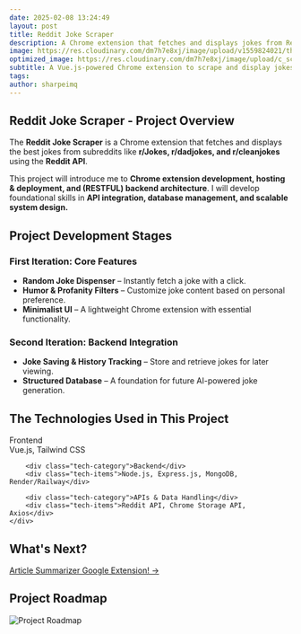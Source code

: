 ```yaml
---
date: 2025-02-08 13:24:49
layout: post
title: Reddit Joke Scraper
description: A Chrome extension that fetches and displays jokes from Reddit using Vue.js and the Reddit API. Preparatory project for AI Joke Generator.
image: https://res.cloudinary.com/dm7h7e8xj/image/upload/v1559824021/theme12_e0vxlr.jpg
optimized_image: https://res.cloudinary.com/dm7h7e8xj/image/upload/c_scale,w_380/v1559824021/theme12_e0vxlr.jpg
subtitle: A Vue.js-powered Chrome extension to scrape and display jokes from Reddit
tags:
author: sharpeimq
---
```


## Reddit Joke Scraper - Project Overview  
The **Reddit Joke Scraper** is a Chrome extension that fetches and displays the best jokes from subreddits like **r/Jokes, r/dadjokes, and r/cleanjokes** using the **Reddit API**.  

This project will introduce me to **Chrome extension development, hosting & deployment, and (RESTFUL) backend architecture**. I will develop foundational skills in **API integration, database management, and scalable system design.**

## Project Development Stages  
### **First Iteration: Core Features**  
<ul>
  <li><strong>Random Joke Dispenser</strong> – Instantly fetch a joke with a click.</li>
  <li><strong>Humor & Profanity Filters</strong> – Customize joke content based on personal preference.</li>
  <li><strong>Minimalist UI</strong> – A lightweight Chrome extension with essential functionality.</li>
</ul>

### **Second Iteration: Backend Integration**  
<ul>
  <li><strong>Joke Saving & History Tracking</strong> – Store and retrieve jokes for later viewing.</li>
  <li><strong>Structured Database</strong> – A foundation for future AI-powered joke generation.</li>
</ul>

## The Technologies Used in This Project  
<div class = "grid-container">
    <div class="tech-grid">
        <div class="tech-category">Frontend</div>
        <div class="tech-items">Vue.js, Tailwind CSS</div>

        <div class="tech-category">Backend</div>
        <div class="tech-items">Node.js, Express.js, MongoDB, Render/Railway</div>

        <div class="tech-category">APIs & Data Handling</div>
        <div class="tech-items">Reddit API, Chrome Storage API, Axios</div>
    </div>
</div>

## What's Next?  
<a href="{{ site.baseurl }}/article-summarizer-extension/" class="next-project-link">
  Article Summarizer Google Extension! →
</a>

## Project Roadmap
<img src="{{ site.baseurl }}/assets/img/roadmap.png" alt="Project Roadmap" class="roadmap-img">